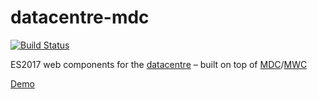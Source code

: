 datacentre-mdc
==============

[![Build Status](https://travis-ci.com/npolar/datacentre-mdc.svg?branch=master)](https://travis-ci.com/npolar/datacentre-mdc)

ES2017 web components for the [datacentre](https://github.com/npolar/datacentre) – built on top of [MDC](https://github.com/material-components/material-components-web/)/[MWC](https://github.com/material-components/material-components-web-components)

[Demo](https://datacentre-mdc.conrad.now.sh)
